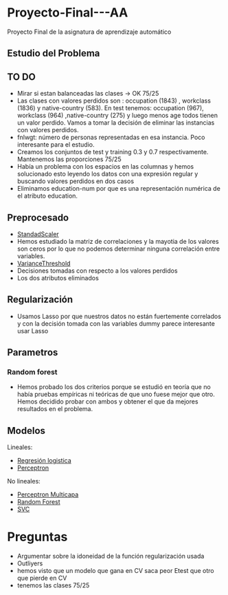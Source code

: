 # Proyecto-Final---AA

Proyecto Final de la asignatura de aprendizaje automático

## Estudio del Problema



## TO DO

- Mirar si estan balanceadas las clases -> OK 75/25
- Las clases con valores perdidos son : occupation (1843) , workclass (1836) y native-country (583). En test tenemos: occupation (967), workclass (964) ,native-country (275) y luego menos age todos tienen un valor perdido. Vamos a tomar la decisión de eliminar las instancias con valores perdidos.
- fnlwgt: número de personas representadas en esa instancia. Poco interesante para el estudio.
- Creamos los conjuntos de test y training 0.3 y 0.7 respectivamente. Mantenemos las proporciones 75/25
- Había un problema con los espacios en las columnas y hemos solucionado esto leyendo los datos con una expresión regular y buscando valores
  perdidos en dos casos
- Eliminamos education-num por que es una representación numérica de el atributo education.


## Preprocesado

- [StandadScaler](https://scikit-learn.org/stable/modules/generated/sklearn.preprocessing.StandardScaler.html)
- Hemos estudiado la matriz de correlaciones y la mayotia de los valores son ceros por lo que no podemos determinar ninguna correlación entre variables.
- [VarianceThreshold](https://scikit-learn.org/stable/modules/generated/sklearn.feature_selection.VarianceThreshold.html)
- Decisiones tomadas con respecto a los valores perdidos
- Los dos atributos eliminados

## Regularización

- Usamos Lasso por que nuestros datos no están fuertemente correlados y con la decisión tomada con las variables dummy parece interesante usar Lasso

## Parametros

### Random forest

- Hemos probado los dos criterios porque se estudió en teoría que no había pruebas empíricas ni teóricas
de que uno fuese mejor que otro. Hemos decidido probar con ambos y obtener el que da mejores resultados en el problema. 

## Modelos 

Lineales:

- [Regresión logistica](https://scikit-learn.org/stable/modules/generated/sklearn.linear_model.LogisticRegression.html)
- [Perceptron](https://scikit-learn.org/stable/modules/generated/sklearn.linear_model.Perceptron.html)

No lineales:

- [Perceptron Multicapa](https://scikit-learn.org/stable/modules/generated/sklearn.neural_network.MLPClassifier.html)
- [Random Forest](https://scikit-learn.org/stable/modules/generated/sklearn.ensemble.RandomForestClassifier.html)
- [SVC](https://scikit-learn.org/stable/modules/generated/sklearn.svm.SVC.html)

# Preguntas
- Argumentar sobre la idoneidad de la función regularización usada 
- Outliyers
- hemos visto que un modelo que gana en CV saca peor Etest que otro que pierde en CV
- tenemos las clases 75/25